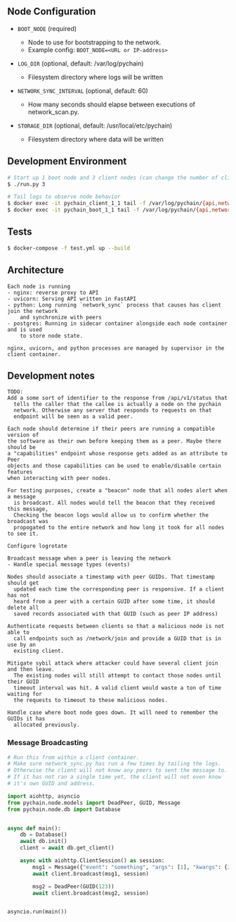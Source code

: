 ## Node Configuration
* `BOOT_NODE` (required)
  * Node to use for bootstrapping to the network.
  * Example config: `BOOT_NODE=<URL or IP-address>`

* `LOG_DIR` (optional, default: /var/log/pychain)
  * Filesystem directory where logs will be written

* `NETWORK_SYNC_INTERVAL` (optional, default: 60)
  * How many seconds should elapse between executions of network_scan.py.

* `STORAGE_DIR` (optional, default: /usr/local/etc/pychain)
  * Filesystem directory where data will be written

## Development Environment
```bash
# Start up 1 boot node and 3 client nodes (can change the number of client nodes)
$ ./run.py 3

# Tail logs to observe node behavior
$ docker exec -it pychain_client_1_1 tail -f /var/log/pychain/{api,network_sync}.log
$ docker exec -it pychain_boot_1_1 tail -f /var/log/pychain/{api,network_sync}.log
```

## Tests
```bash
$ docker-compose -f test.yml up --build
```

## Architecture
```
Each node is running
- nginx: reverse proxy to API
- uvicorn: Serving API written in FastAPI
- python: Long running `network_sync` process that causes has client join the network
    and synchronize with peers
- postgres: Running in sidecar container alongside each node container and is used
    to store node state.

nginx, uvicorn, and python processes are managed by supervisor in the client container.
```

## Development notes
```
TODO:
Add a some sort of identifier to the response from /api/v1/status that
  tells the caller that the callee is actually a node on the pychain
  network. Otherwise any server that responds to requests on that
  endpoint will be seen as a valid peer.

Each node should determine if their peers are running a compatible version of
the software as their own before keeping them as a peer. Maybe there should be
a "capabilities" endpoint whose response gets added as an attribute to Peer
objects and those capabilities can be used to enable/disable certain features
when interacting with peer nodes.

For testing purposes, create a "beacon" node that all nodes alert when a message
  is broadcast. All nodes would tell the beacon that they received this message,
  Checking the beacon logs would allow us to confirm whether the broadcast was
  propogated to the entire network and how long it took for all nodes to see it.

Configure logrotate

Broadcast message when a peer is leaving the network
- Handle special message types (events)

Nodes should associate a timestamp with peer GUIDs. That timestamp should get
  updated each time the corresponding peer is responsive. If a client has not
  heard from a peer with a certain GUID after some time, it should delete all
  saved records associated with that GUID (such as peer IP address)

Authenticate requests between clients so that a malicious node is not able to
  call endpoints such as /network/join and provide a GUID that is in use by an
  existing client.

Mitigate sybil attack where attacker could have several client join and then leave.
  The existing nodes will still attempt to contact those nodes until their GUID
  timeout interval was hit. A valid client would waste a ton of time waiting for
  the requests to timeout to these malicious nodes.

Handle case where boot node goes down. It will need to remember the GUIDs it has
  allocated previously.
```

### Message Broadcasting
```python
# Run this from within a client container.
# Make sure network_sync.py has run a few times by tailing the logs.
# Otherwise the client will not know any peers to sent the message to.
# If it has not ran a single time yet, the client will not even know
# it's own GUID and address.

import aiohttp, asyncio
from pychain.node.models import DeadPeer, GUID, Message
from pychain.node.db import Database


async def main():
    db = Database()
    await db.init()
    client = await db.get_client()

    async with aiohttp.ClientSession() as session:
        msg1 = Message({"event": "something", "args": [1], "kwargs": {2: 3}})
        await client.broadcast(msg1, session)

        msg2 = DeadPeer(GUID(123))
        await client.broadcast(msg2, session)


asyncio.run(main())
```
